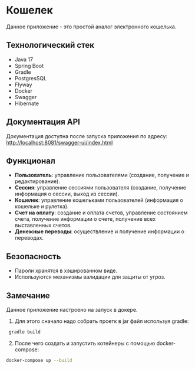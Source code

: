 # Кошелек
Данное приложение - это простой аналог электронного кошелька.

## Технологический стек

- Java 17
- Spring Boot
- Gradle
- PostgresSQL
- Flyway
- Docker
- Swagger
- Hibernate

## Документация API

Документация доступна после запуска приложения по адресу: [http://localhost:8081/swagger-ui/index.html](http://localhost:8081/swagger-ui/index.html)

## Функционал

- **Пользователь**: управление пользователями (создание, получение и редактирование).
- **Сессия**: управление сессиями пользователя (создание, получение информация о сессии, выход из сессии).
- **Кошелек**: управление кошельками пользователей (информация о кошельке и рулетка).
- **Счет на оплату**: создание и оплата счетов, управление состоянием счета, получение информации о счете, получение всех выставленных счетов.
- **Денежные переводы**: осуществление и получение информации о переводах.

## Безопасность

- Пароли хранятся в хэшированном виде.
- Используются механизмы валидации для защиты от угроз.

## Замечание
 Данное приложение настроено на запуск в докере. 
 1) Для этого сначало надо собрать проетк в jar файл используя gradle:
```bash
 gradle build
  ```
 2) После чего создать и запустить котейнеры с помощью docker-compose:
```bash
docker-compose up --build
  ```




